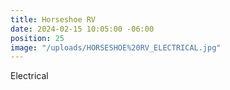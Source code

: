 ```yaml
---
title: Horseshoe RV
date: 2024-02-15 10:05:00 -06:00
position: 25
image: "/uploads/HORSESHOE%20RV_ELECTRICAL.jpg"
---
```


Electrical